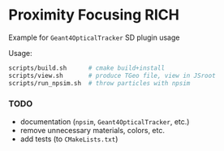 Proximity Focusing RICH
=======================

Example for `Geant4OpticalTracker` SD plugin usage

Usage:
```bash
scripts/build.sh      # cmake build+install
scripts/view.sh       # produce TGeo file, view in JSroot
scripts/run_npsim.sh  # throw particles with npsim
```

### TODO
- documentation (`npsim`, `Geant4OpticalTracker`, etc.)
- remove unnecessary materials, colors, etc.
- add tests (to `CMakeLists.txt`)
